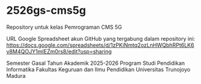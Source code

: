 # 2526gs-cms5g
Repository untuk kelas Pemrograman CMS 5G

URL Google Spreadsheet akun GitHub yang tergabung dalam repository ini: https://docs.google.com/spreadsheets/d/1zPKiNmtq2ozLnHWQbhRPt6LK6v8M4QOJY1mIEZm0rs8/edit?usp=sharing

Semester Gasal Tahun Akademik 2025-2026
Program Studi Pendidikan Informatika
Fakultas Keguruan dan Ilmu Pendidikan
Universitas Trunojoyo Madura
